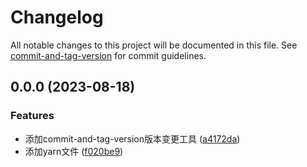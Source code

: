 # Changelog

All notable changes to this project will be documented in this file. See [commit-and-tag-version](https://github.com/absolute-version/commit-and-tag-version) for commit guidelines.

## 0.0.0 (2023-08-18)


### Features

* 添加commit-and-tag-version版本变更工具 ([a4172da](https://gitee.com/consolelog/cpm-front/commit/a4172da9f0ef2e5e22963cd797e265e20a226232))
* 添加yarn文件 ([f020be9](https://gitee.com/consolelog/cpm-front/commit/f020be9d104a9fc11b710c18ab12a60b689cd797))
